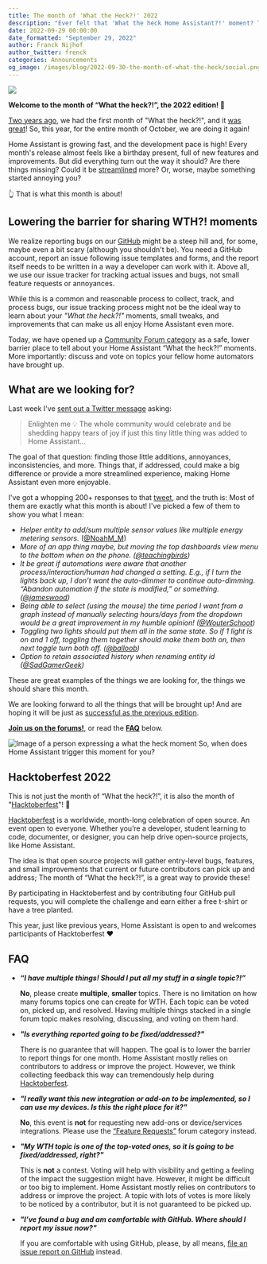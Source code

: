 ```yaml
---
title: The month of 'What the Heck?!' 2022
description: "Ever felt that 'What the heck Home Assistant?!' moment? This month, we would like to learn about your 'what the heck?!' moments..."
date: 2022-09-29 00:00:00
date_formatted: "September 29, 2022"
author: Franck Nijhof
author_twitter: frenck
categories: Announcements
og_image: /images/blog/2022-09-30-the-month-of-what-the-heck/social.png
---
```


<a href='https://community.home-assistant.io/c/what-the-heck/56'><img src='/images/blog/2022-09-30-the-month-of-what-the-heck/social.png' style='border: 0;box-shadow: none;'></a>

**Welcome to the month of “What the heck?!”, the 2022 edition! 🎉**

[Two years ago], we had the first month of "What the heck?!", and it
[was great]! So, this year, for the entire month of October,
we are doing it again!

Home Assistant is growing fast, and the development pace is high! Every month's
release almost feels like a birthday present, full of new features and
improvements. But did everything turn out the way it should? Are there
things missing? Could it be [streamlined] more? Or, worse, maybe something
started annoying you?

👆 That is what this month is about!

## Lowering the barrier for sharing WTH?! moments

We realize reporting bugs on our [GitHub][github-issues] might be a steep hill
and, for some, maybe even a bit scary (although you shouldn't be). You need a
GitHub account, report an issue following issue templates and forms, and the
report itself needs to be written in a way a developer can work with it.
Above all, we use our issue tracker for tracking actual issues and bugs,
not small feature requests or annoyances.

While this is a common and reasonable process to collect, track, and process
bugs, our issue tracking process might not be the ideal way to learn about
your _"What the heck?!"_ moments, small tweaks, and improvements that can make
us all enjoy Home Assistant even more.

Today, we have opened up a [Community Forum category][forum] as a safe, lower
barrier place to tell about your Home Assistant “What the heck?!” moments.
More importantly: discuss and vote on topics your fellow home
automators have brought up.

## What are we looking for?

Last week I've [sent out a Twitter message][tweet] asking:

> Enlighten me 💡 The whole community would celebrate and be shedding happy
> tears of joy if just this tiny little thing was added to Home Assistant...

The goal of that question: finding those little additions, annoyances,
inconsistencies, and more. Things that, if addressed, could make a
big difference or provide a more streamlined experience, making Home Assistant
even more enjoyable.

I've got a whopping 200+ responses to that [tweet], and the truth is: Most
of them are exactly what this month is about! I've picked a few of them to
show you what I mean:

- _Helper entity to add/sum multiple sensor values like multiple energy
  metering sensors._
  ([@NoahM_M](https://twitter.com/NoahM_M/status/1572216035452899331))
- _More of an app thing maybe, but moving the top dashboards view menu to the
  bottom when on the phone.
  ([@teachingbirds](https://twitter.com/teachingbirds/status/1572105538288373761))_
- _It be great if automations were aware that another process/interaction/human
  had changed a setting. E.g., if I turn the lights back up, I don’t want the
  auto-dimmer to continue auto-dimming.
  “Abandon automation if the state is modified,” or something.
  ([@jameswood](https://twitter.com/jameswood/status/1571973440567123968))_
- _Being able to select (using the mouse) the time period I want from a graph
  instead of manually selecting hours/days from the dropdown would be a great
  improvement in my humble opinion!
  ([@WouterSchoot](https://twitter.com/WouterSchoot/status/1572505967023226888))_
- _Toggling two lights should put them all in the same state. So if 1 light is
  on and 1 off, toggling them together should make them both on, then next
  toggle turn both off.
  ([@balloob](https://twitter.com/balloob/status/1572406925844946946))_
- _Option to retain associated history when renaming entity id
  ([@SadGamerGeek](https://twitter.com/SadGamerGeek/status/1571964442237337600))_

These are great examples of the things we are looking for, the things we
should share this month.

We are looking forward to all the things that will be brought up!
And are hoping it will be just as [successful as the previous edition][fixed].

**[Join us on the forums!][forum]**, or read the **[FAQ](#faq)** below.

<p class='img'>
<img src='/images/blog/2020-08-18-the-month-of-what-the-heck/jackie-chan-what-the-heck.jpg' alt='Image of a person expressing a what the heck moment'></a>
So, when does Home Assistant trigger this moment for you?
</p>

## Hacktoberfest 2022

This is not just the month of “What the heck?!”, it is also the month of
"[Hacktoberfest]"! 🎉

[Hacktoberfest] is a worldwide, month-long celebration of open source. An event
open to everyone. Whether you’re a developer, student learning to code,
documenter, or designer, you can help drive open-source projects,
like Home Assistant.

The idea is that open source projects will gather entry-level bugs,
features, and small improvements that current or future contributors can pick
up and address; The month of “What the heck?!”, is a great way to provide these!

By participating in Hacktoberfest and by contributing four GitHub pull
requests, you will complete the challenge and earn either a free t-shirt
or have a tree planted.

This year, just like previous years, Home Assistant is open to and welcomes
participants of Hacktoberfest ❤️

## FAQ

- **_“I have multiple things! Should I put all my stuff in a single topic?!”_**

  **No**, please create **multiple**, **smaller** topics. There is no limitation
  on how many forums topics one can create for WTH. Each topic can be
  voted on, picked up, and resolved. Having multiple things stacked in a single
  forum topic makes resolving, discussing, and voting on them hard.

- **_"Is everything reported going to be fixed/addressed?"_**

  There is no guarantee that will happen. The goal is to lower the barrier to
  report things for one month. Home Assistant mostly relies on contributors
  to address or improve the project. However, we think collecting feedback
  this way can tremendously help during [Hacktoberfest].

- **_"I really want this new integration or add-on to be implemented, so I can
  use my devices. Is this the right place for it?"_**

  **No**, this event is **not** for requesting new add-ons or device/services
  integrations. Please use the [“Feature Requests”][fr] forum category instead.

- **_"My WTH topic is one of the top-voted ones, so it is going to be
  fixed/addressed, right?"_**

  This is **not** a contest. Voting will help with visibility and getting a
  feeling of the impact the suggestion might have. However, it might be
  difficult or too big to implement. Home Assistant mostly relies on
  contributors to address or improve the project. A topic with lots of votes
  is more likely to be noticed by a contributor, but it is not guaranteed
  to be picked up.

- **_"I’ve found a bug and am comfortable with GitHub. Where should I report my
  issue now?"_**

  If you are comfortable with using GitHub, please, by all means, [file an issue
  report on GitHub][github-issues] instead.

[fixed]: /blog/2020/09/19/summing-up-the-month-of-what-the-heck/#so-what-was-fixed
[forum]: https://community.home-assistant.io/c/what-the-heck/56
[fr]: https://community.home-assistant.io/c/feature-requests/13
[github-issues]: https://github.com/home-assistant/core/issues/new/choose
[Hacktoberfest]: https://hacktoberfest.com/
[streamlined]: /blog/2022/01/19/streamlining-experiences/
[tweet]:https://twitter.com/Frenck/status/1571961147305218055
[Two years ago]: /blog/2020/08/18/the-month-of-what-the-heck/
[was great]: /blog/2020/09/19/summing-up-the-month-of-what-the-heck/